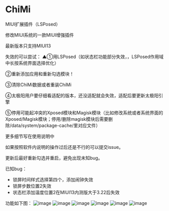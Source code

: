 # ChiMi #
MIUI扩展插件（LSPosed）

修改MIUI系统的一款MIUI增强插件


最新版本只支持MIUI13

失效的可以尝试：
▲①用LSPosed（如状态栏功能部分失效，，LSPosed作用域中长按系统界面选择优化） 

②重新添加应用和重新勾选模块！

③清除ChiMi数据或者重装ChiMi

④太极阳用户要仔细看适配的版本，还没适配就会失效，适配后要更新太极阳引擎

⑤停用可能起冲突的Xposed模块和Magisk模块（比如修改系统或者系统界面的Xposed/Magisk模块；停用/删除magisk模块后需要删除/data/system/package-cache/里对应文件）

更多细节写在使用说明中

如果按照软件内说明的操作过后还是不行的可以提交issue。

更新后最好重新勾选并重启，避免出现未知bug。

已知bug：
- 锁屏时间样式选择第四个，添加闹钟失效
- 锁屏步数位置2失效
- 状态栏添加温度位置2在MIUI13内测版大于3.22后失效

功能如下图：
![image](https://github.com/yonghen/chimi-/raw/master/img/1.jpg)
![image](https://github.com/yonghen/chimi-/raw/master/img/2.jpg)
![image](https://github.com/yonghen/chimi-/raw/master/img/3.jpg)
![image](https://github.com/yonghen/chimi-/raw/master/img/4.jpg)
![image](https://github.com/yonghen/chimi-/raw/master/img/5.jpg)
![image](https://github.com/yonghen/chimi-/raw/master/img/6.jpg)
